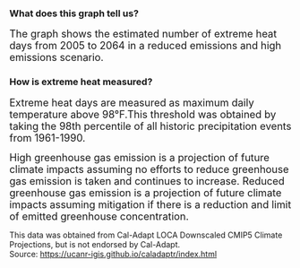 ### What does this graph tell us?


<span style="font-size:18px;"> The graph shows the estimated number of extreme heat days from 2005 to 2064 in a reduced emissions and high emissions scenario. </span>

### How is extreme heat measured?


<span style="font-size:18px;"> Extreme heat days are measured as maximum daily temperature above 98°F.This threshold was obtained by taking the 98th percentile of all historic precipitation events from 1961-1990. </span>

<span style="font-size:18px;">High greenhouse gas emission is a projection of future climate impacts assuming no efforts to reduce greenhouse gas emission is taken and continues to increase. Reduced greenhouse gas emission is a projection of future climate impacts assuming mitigation if there is a reduction and limit of emitted greenhouse concentration. </span>

</span> This data was obtained from Cal-Adapt LOCA Downscaled CMIP5 Climate Projections, but is not endorsed by Cal-Adapt. <br>
Source: https://ucanr-igis.github.io/caladaptr/index.html </span>
